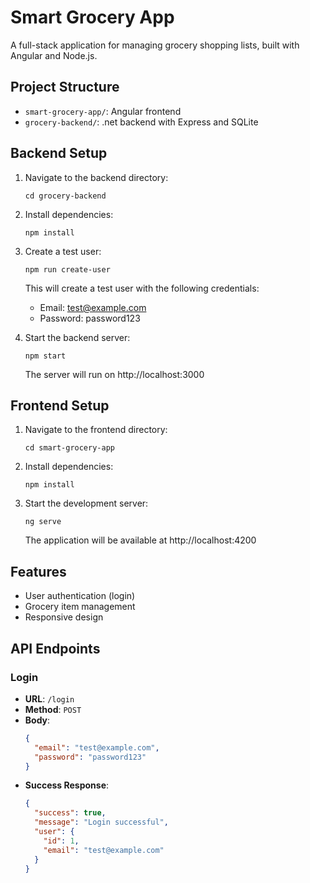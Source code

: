 # Smart Grocery App

A full-stack application for managing grocery shopping lists, built with Angular and Node.js.

## Project Structure

- `smart-grocery-app/`: Angular frontend
- `grocery-backend/`: .net backend with Express and SQLite

## Backend Setup

1. Navigate to the backend directory:
   ```
   cd grocery-backend
   ```

2. Install dependencies:
   ```
   npm install
   ```

3. Create a test user:
   ```
   npm run create-user
   ```
   This will create a test user with the following credentials:
   - Email: test@example.com
   - Password: password123

4. Start the backend server:
   ```
   npm start
   ```
   The server will run on http://localhost:3000

## Frontend Setup

1. Navigate to the frontend directory:
   ```
   cd smart-grocery-app
   ```

2. Install dependencies:
   ```
   npm install
   ```

3. Start the development server:
   ```
   ng serve
   ```
   The application will be available at http://localhost:4200

## Features

- User authentication (login)
- Grocery item management
- Responsive design

## API Endpoints

### Login

- **URL**: `/login`
- **Method**: `POST`
- **Body**:
  ```json
  {
    "email": "test@example.com",
    "password": "password123"
  }
  ```
- **Success Response**:
  ```json
  {
    "success": true,
    "message": "Login successful",
    "user": {
      "id": 1,
      "email": "test@example.com"
    }
  }
  ``` 
